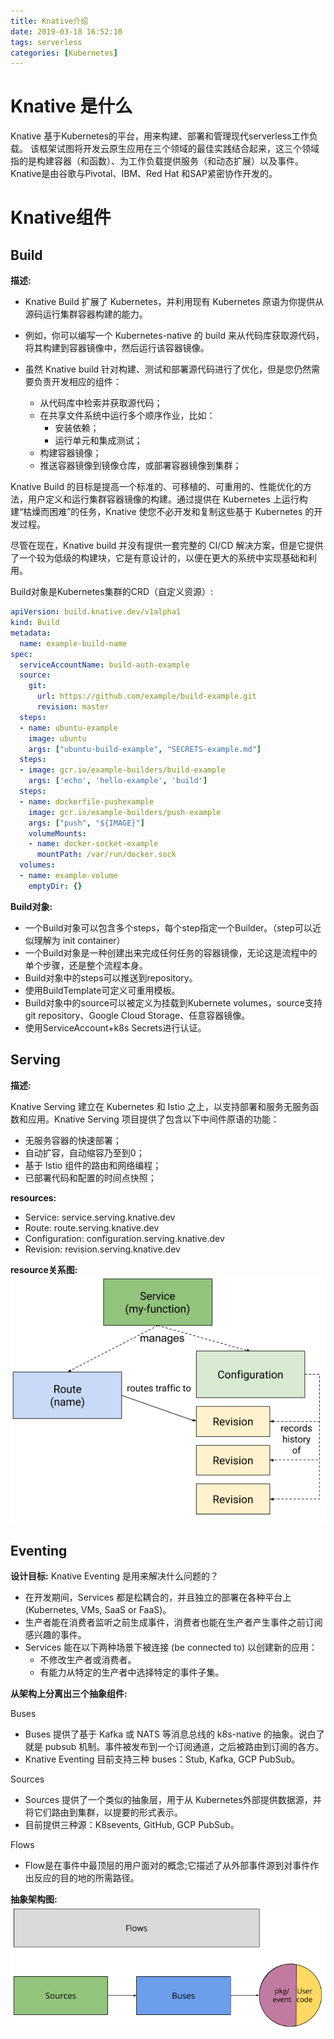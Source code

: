 ```yaml
---
title: Knative介绍
date: 2019-03-18 16:52:10
tags: serverless
categories: [Kubernetes]
---
```


# Knative 是什么

Knative 基于Kubernetes的平台，用来构建、部署和管理现代serverless工作负载。
该框架试图将开发云原生应用在三个领域的最佳实践结合起来，这三个领域指的是构建容器（和函数）、为工作负载提供服务（和动态扩展）以及事件。
Knative是由谷歌与Pivotal、IBM、Red Hat 和SAP紧密协作开发的。

<!-- more -->

# Knative组件

## Build

**描述:**

- Knative Build 扩展了 Kubernetes，并利用现有 Kubernetes 原语为你提供从源码运行集群容器构建的能力。
- 例如，你可以编写一个 Kubernetes-native 的 build 来从代码库获取源代码，将其构建到容器镜像中，然后运行该容器镜像。
- 虽然 Knative build 针对构建、测试和部署源代码进行了优化，但是您仍然需要负责开发相应的组件：

  - 从代码库中检索并获取源代码；
  - 在共享文件系统中运行多个顺序作业，比如：
    - 安装依赖；
    - 运行单元和集成测试；
  - 构建容器镜像；
  - 推送容器镜像到镜像仓库，或部署容器镜像到集群；

Knative Build 的目标是提高一个标准的、可移植的、可重用的、性能优化的方法，用户定义和运行集群容器镜像的构建。通过提供在 Kubernetes 上运行构建“枯燥而困难”的任务，Knative 使您不必开发和复制这些基于 Kubernetes 的开发过程。

尽管在现在，Knative build 并没有提供一套完整的 CI/CD 解决方案，但是它提供了一个较为低级的构建块，它是有意设计的，以便在更大的系统中实现基础和利用。

Build对象是Kubernetes集群的CRD（自定义资源）:

```yaml
apiVersion: build.knative.dev/v1alpha1
kind: Build
metadata:
  name: example-build-name
spec:
  serviceAccountName: build-auth-example
  source:
    git:
      url: https://github.com/example/build-example.git
      revision: master
  steps:
  - name: ubuntu-example
    image: ubuntu
    args: ["ubuntu-build-example", "SECRETS-example.md"]
  steps:
  - image: gcr.io/example-builders/build-example
    args: ['echo', 'hello-example', 'build']
  steps:
  - name: dockerfile-pushexample
    image: gcr.io/example-builders/push-example
    args: ["push", "${IMAGE}"]
    volumeMounts:
    - name: docker-socket-example
      mountPath: /var/run/docker.sock
  volumes:
  - name: example-volume
    emptyDir: {}
```

**Build对象:**

- 一个Build对象可以包含多个steps，每个step指定一个Builder。（step可以近似理解为 init container）
- 一个Build对象是一种创建出来完成任何任务的容器镜像，无论这是流程中的单个步骤，还是整个流程本身。
- Build对象中的steps可以推送到repository。
- 使用BuildTemplate可定义可重用模板。
- Build对象中的source可以被定义为挂载到Kubernete volumes，source支持git repository、Google Cloud Storage、任意容器镜像。
- 使用ServiceAccount+k8s Secrets进行认证。

## Serving

**描述:**

Knative Serving 建立在 Kubernetes 和 Istio 之上，以支持部署和服务无服务函数和应用。Knative Serving 项目提供了包含以下中间件原语的功能：

- 无服务容器的快速部署；
- 自动扩容，自动缩容乃至到0；
- 基于 Istio 组件的路由和网络编程；
- 已部署代码和配置的时间点快照；

**resources:**

- Service: service.serving.knative.dev
- Route: route.serving.knative.dev
- Configuration: configuration.serving.knative.dev
- Revision: revision.serving.knative.dev

**resource关系图:**
![knative-serving-object_model.png](knative/knative-serving-object_model.png)

## Eventing

**设计目标:**
Knative Eventing 是用来解决什么问题的？

- 在开发期间，Services 都是松耦合的，并且独立的部署在各种平台上 (Kubernetes, VMs, SaaS or FaaS)。
- 生产者能在消费者监听之前生成事件，消费者也能在生产者产生事件之前订阅感兴趣的事件。
- Services 能在以下两种场景下被连接 (be connected to) 以创建新的应用：
  - 不修改生产者或消费者。
  - 有能力从特定的生产者中选择特定的事件子集。

**从架构上分离出三个抽象组件:**

Buses

- Buses 提供了基于 Kafka 或 NATS 等消息总线的 k8s-native 的抽象。说白了就是 pubsub 机制。事件被发布到一个订阅通道，之后被路由到订阅的各方。
- Knative Eventing 目前支持三种 buses：Stub, Kafka, GCP PubSub。

Sources

- Sources 提供了一个类似的抽象层，用于从 Kubernetes外部提供数据源，并将它们路由到集群，以提要的形式表示。
- 目前提供三种源：K8sevents, GitHub, GCP PubSub。

Flows

- Flow是在事件中最顶层的用户面对的概念;它描述了从外部事件源到对事件作出反应的目的地的所需路径。

**抽象架构图:**
![eventing-concepts.png](knative/eventing-concepts.png)